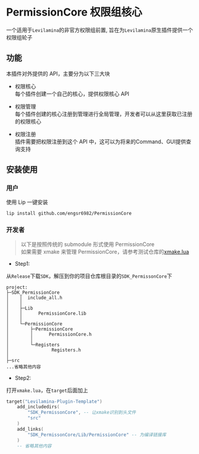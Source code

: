 # PermissionCore 权限组核心

一个适用于`Levilamina`的非官方权限组前置, 旨在为`Levilamina`原生插件提供一个权限组轮子

## 功能

本插件对外提供的 API，主要分为以下三大块

- 权限核心  
  每个插件创建一个自己的核心，提供权限核心 API

- 权限管理  
  每个插件创建的核心注册到管理进行全局管理，开发者可以从这里获取已注册的权限核心

- 权限注册  
  插件需要把权限注册到这个 API 中，这可以为将来的Command、GUI提供查询支持

## 安装使用

### 用户

使用 Lip 一键安装

```bash
lip install github.com/engsr6982/PermissionCore
```

### 开发者

> 以下是按照传统的 submodule 形式使用 PermissionCore  
> 如果需要 xmake 来管理 PermissionCore，请参考测试仓库的[xmake.lua](https://github.com/engsr6982/PermissionCoreTest/blob/main/xmake.lua)

- Step1:

从`Release`下载`SDK`，解压到你的项目仓库根目录的`SDK_PermissonCore`下

```file
project:
├─SDK_PermissionCore
│    │  include_all.h
│    │
│    ├─Lib
│    │      PermissionCore.lib
│    │
│    └─PermissionCore
│        ├─PermissionCore
│        │      PermissionCore.h
│        │
│        └─Registers
│                Registers.h
│
├─src
...省略其他内容
```

- Step2:

打开`xmake.lua`，在`target`后面加上

```lua
target("Levilamina-Plugin-Template")
    add_includedirs(
        "SDK_PermissonCore", -- 让xmake识别到头文件
        "src"
    )
    add_links(
        "SDK_PermissonCore/Lib/PermissionCore" -- 为编译链接库
    )
    -- 省略其他内容
```
